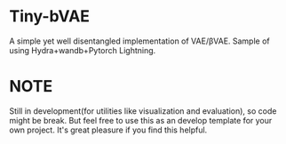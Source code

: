 # Tiny-bVAE
A simple yet well disentangled implementation of VAE/βVAE. Sample of using Hydra+wandb+Pytorch Lightning.

# NOTE
Still in development(for utilities like visualization and evaluation), so code might be break.
But feel free to use this as an develop template for your own project. It's great pleasure if you find this helpful.
